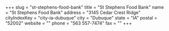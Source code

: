 +++
slug = "st-stephens-food-bank"
title = "St Stephens Food Bank"
name = "St Stephens Food Bank"
address = "3145 Cedar Crest Ridge"
cityIndexKey = "city-ia-dubuque"
city = "Dubuque"
state = "IA"
postal = "52002"
website = ""
phone = "563 557-7474"
fax = ""
+++

